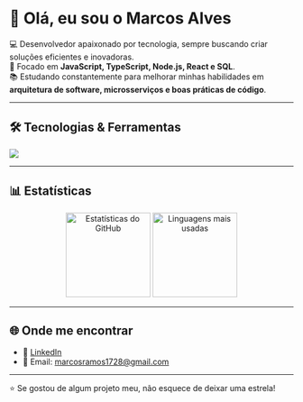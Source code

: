 # 👋 Olá, eu sou o Marcos Alves  

💻 Desenvolvedor apaixonado por tecnologia, sempre buscando criar soluções eficientes e inovadoras.  
🚀 Focado em **JavaScript, TypeScript, Node.js, React e SQL**.  
📚 Estudando constantemente para melhorar minhas habilidades em **arquitetura de software, microsserviços e boas práticas de código**.  

---

## 🛠️ Tecnologias & Ferramentas  
<p align="left">
  <img src="https://skillicons.dev/icons?i=js,ts,nodejs,react,html,css,postgres,mysql,docker,vscode" />
</p>

---

## 📊 Estatísticas  
<p align="center">
  <img src="https://github-readme-stats.vercel.app/api?username=SoulSocram&show_icons=true&theme=tokyonight" alt="Estatísticas do GitHub" height="150"/>
  <img src="https://github-readme-stats.vercel.app/api/top-langs/?username=SoulSocram&layout=compact&theme=tokyonight" alt="Linguagens mais usadas" height="150"/>
</p>

---

## 🌐 Onde me encontrar  
- 💼 [LinkedIn](https://www.linkedin.com/in/marcos-alves-29b691181/)  
- 📧 Email: marcosramos1728@gmail.com  

---

⭐ Se gostou de algum projeto meu, não esquece de deixar uma estrela!
